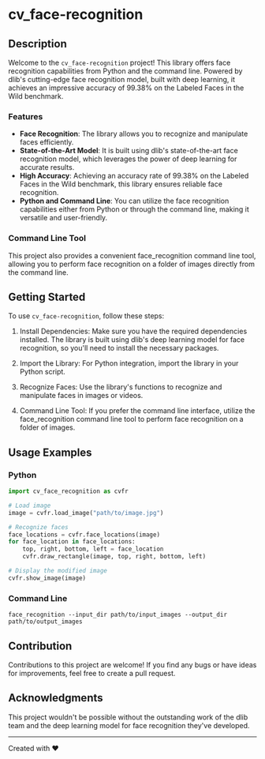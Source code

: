 # cv_face-recognition



## Description

Welcome to the `cv_face-recognition` project! This library offers face recognition capabilities from Python and the command line. Powered by dlib's cutting-edge face recognition model, built with deep learning, it achieves an impressive accuracy of 99.38% on the Labeled Faces in the Wild benchmark.

### Features

- **Face Recognition**: The library allows you to recognize and manipulate faces efficiently.
- **State-of-the-Art Model**: It is built using dlib's state-of-the-art face recognition model, which leverages the power of deep learning for accurate results.
- **High Accuracy**: Achieving an accuracy rate of 99.38% on the Labeled Faces in the Wild benchmark, this library ensures reliable face recognition.
- **Python and Command Line**: You can utilize the face recognition capabilities either from Python or through the command line, making it versatile and user-friendly.



### Command Line Tool

This project also provides a convenient face_recognition command line tool, allowing you to perform face recognition on a folder of images directly from the command line.

## Getting Started

To use `cv_face-recognition`, follow these steps:

1. Install Dependencies: Make sure you have the required dependencies installed. The library is built using dlib's deep learning model for face recognition, so you'll need to install the necessary packages.

2. Import the Library: For Python integration, import the library in your Python script.

3. Recognize Faces: Use the library's functions to recognize and manipulate faces in images or videos.

4. Command Line Tool: If you prefer the command line interface, utilize the face_recognition command line tool to perform face recognition on a folder of images.

## Usage Examples

### Python

```python
import cv_face_recognition as cvfr

# Load image
image = cvfr.load_image("path/to/image.jpg")

# Recognize faces
face_locations = cvfr.face_locations(image)
for face_location in face_locations:
    top, right, bottom, left = face_location
    cvfr.draw_rectangle(image, top, right, bottom, left)

# Display the modified image
cvfr.show_image(image)
```

### Command Line

```
face_recognition --input_dir path/to/input_images --output_dir path/to/output_images
```

## Contribution

Contributions to this project are welcome! If you find any bugs or have ideas for improvements, feel free to create a pull request.

## Acknowledgments

This project wouldn't be possible without the outstanding work of the dlib team and the deep learning model for face recognition they've developed.

---
Created with ❤️
